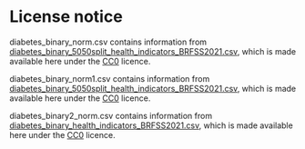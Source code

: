 # License notice

diabetes_binary_norm.csv contains information from [diabetes_binary_5050split_health_indicators_BRFSS2021.csv](https://www.kaggle.com/datasets/julnazz/diabetes-health-indicators-dataset?select=diabetes_012_health_indicators_BRFSS2021.csv), which is made available here under the [CC0](https://creativecommons.org/publicdomain/zero/1.0/) licence.

diabetes_binary_norm1.csv contains information from [diabetes_binary_5050split_health_indicators_BRFSS2021.csv](https://www.kaggle.com/datasets/julnazz/diabetes-health-indicators-dataset?select=diabetes_012_health_indicators_BRFSS2021.csv), which is made available here under the [CC0](https://creativecommons.org/publicdomain/zero/1.0/) licence.

diabetes_binary2_norm.csv contains information from [diabetes_binary_health_indicators_BRFSS2021.csv](https://www.kaggle.com/datasets/julnazz/diabetes-health-indicators-dataset?select=diabetes_012_health_indicators_BRFSS2021.csv), which is made available here under the [CC0](https://creativecommons.org/publicdomain/zero/1.0/) licence.